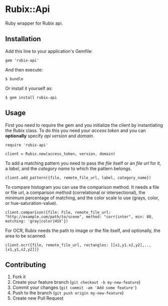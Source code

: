 # Rubix::Api
Ruby wrapper for Rubix api.

## Installation

Add this line to your application's Gemfile:

    gem 'rubix-api'

And then execute:

    $ bundle

Or install it yourself as:

    $ gem install rubix-api

## Usage

First you need to require the gem and you initialize the client by instantiating the Rubix class. To do this you need your _access token_ and you can **optionally** specify _api version_ and _domain_.  

    require 'rubix-api'
    
    client = Rubix.new(access_token, version, domain)
    
To add a matching pattern you need to pass the _file_ itself or an _file url_ for it, a _label_, and the _category name_ to which the pattern belongs. 

    client.add_pattern({file, remote_file_url, label, category_name})
    
To compare histogram you can use the comparison method. It needs a file or file url, a comparison method (correlational or intersectional), the minimum percentage of matching, and the color scale to use (grays, color, or hue-saturation-value).

    client.comparison({file: File, remote_file_url: "http://example.com/path/to/scene", method: "corr|inter", min: 80, matching: 'gray|color|HSV'})

For OCR, Rubix needs the path to image or the file itself, and optionally, the area to be scanned.

    client.ocr({file, remote_file_url, rectangles: [[x1,y1.x2,y2],..,[x1,y1,x2,y2]]}


## Contributing

1. Fork it
2. Create your feature branch (`git checkout -b my-new-feature`)
3. Commit your changes (`git commit -am 'Add some feature'`)
4. Push to the branch (`git push origin my-new-feature`)
5. Create new Pull Request
